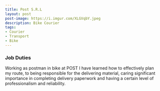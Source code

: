 ```yaml
---
title: Post S.R.L
layout: post
post-image: https://i.imgur.com/XLGVqbY.jpeg
description: Bike Courier
tags:
- Courier
- Transport
- Bike
---
```


### Job Duties

Working as postman in bike at POST I have learned how to effectively plan my route, to being responsible for the delivering material, caring significant importance in completing delivery paperwork and having a certain level of professionalism and reliability.
